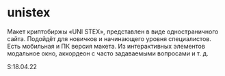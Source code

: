 # unistex

Макет криптобиржы «UNI STEX», представлен в виде одностраничного сайта. Подойдёт для новичков и начинающего уровня специалистов. Есть мобильная и ПК версия макета. Из интерактивных элементов модальное окно, аккордеон с часто задаваемыми вопросами и т. д.

S:18.04.22